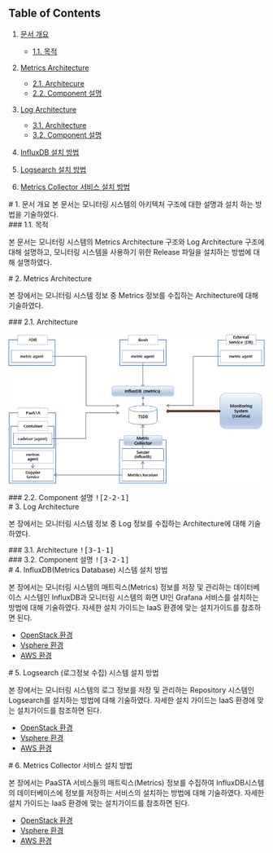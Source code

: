 ## Table of Contents
1. [문서 개요](#1)
     * [1.1. 목적](#2)
2. [Metrics Architecture](#3)
     * [2.1.  Architecure](#4)
     * [2.2.  Component 설명](#5)
3. [Log Architecture](#6)
     * [3.1.  Architecture](#7)
     * [3.2.  Component 설명](#8)

4. [InfluxDB 설치 방법](#9)

5. [Logsearch 설치 방법](#10)

6. [Metrics Collector 서비스 설치 방법](#11)

<div id='1'></div>
# 1. 문서 개요
본 문서는 모니터링 시스템의 아키텍처 구조에 대한 설명과 설치 하는 방법을 기술하였다.

<div id='2'></div>
### 1.1. 목적
      
본 문서는 모니터링 시스템의 Metrics Architecture 구조와 Log Architecture 구조에 대해 설명하고, 모니터링 시스템을 사용하기 위한 Release 파일을 설치하는 방법에 대해 설명하였다.

<div id='3'></div>
# 2.  Metrics Architecture

본 장에서는 모니터링 시스템 정보 중 Metrics 정보를 수집하는 Architecture에 대해 기술하였다.

<div id='4'></div>
### 2.1. Architecture

<kbd>![2-1-1]</kbd>

<div id='5'></div>
### 2.2. Component 설명
<kbd>![2-2-1]</kbd>

<div id='6'></div>
# 3. Log Architecture

본 장에서는 모니터링 시스템 정보 중 Log 정보를 수집하는 Architecture에 대해 기술하였다.

<div id='7'></div>
### 3.1. Architecture
<kbd>![3-1-1]</kbd>

<div id='8'></div>
### 3.2. Component 설명
<kbd>![3-2-1]</kbd>

<div id='9'></div>
# 4. InfluxDB(Metrics Database) 시스템 설치 방법

본 장에서는 모니터링 시스템의 매트릭스(Metrics) 정보를 저장 및 관리하는 데이터베이스 시스템인 InfluxDB과 모니터링 시스템의 화면 UI인 Grafana 서비스를 설치하는 방법에 대해 기술하였다.
자세한 설치 가이드는 IaaS 환경에 맞는 설치가이드를 참조하면 된다.

- [OpenStack 환경](https://github.com/OpenPaaSRnD/Documents-PaaSTA-2.0/blob/master/Install-Guide/Services/PaaS-TA%20InfluxDB%20%EB%B0%8F%20Grafana%20%EC%84%A4%EC%B9%98%20%EA%B0%80%EC%9D%B4%EB%93%9C(OpenStack)_v1.0.md)
- [Vsphere  환경](https://github.com/OpenPaaSRnD/Documents-PaaSTA-2.0/blob/master/Install-Guide/Services/PaaS-TA%20InfluxDB%20%EB%B0%8F%20Grafana%20%EC%84%A4%EC%B9%98%20%EA%B0%80%EC%9D%B4%EB%93%9C(VMWare)_v1.0.md)
- [AWS 환경](https://github.com/OpenPaaSRnD/Documents-PaaSTA-2.0/blob/master/Install-Guide/Services/PaaS-TA%20InfluxDB%20%EB%B0%8F%20Grafana%20%EC%84%A4%EC%B9%98%20%EA%B0%80%EC%9D%B4%EB%93%9C(AWS)_v1.0.md)

<div id='10'></div>
# 5. Logsearch (로그정보 수집) 시스템 설치 방법

본 장에서는 모니터링 시스템의 로그 정보를 저장 및 관리하는 Repository 시스템인 Logsearch를 설치하는 방법에 대해 기술하였다.
자세한 설치 가이드는 IaaS 환경에 맞는 설치가이드를 참조하면 된다.

- [OpenStack 환경](https://github.com/OpenPaaSRnD/Documents-PaaSTA-2.0/blob/master/Install-Guide/Services/PaaS-TA%20Logsearch%20%EC%84%A4%EC%B9%98%20%EA%B0%80%EC%9D%B4%EB%93%9C(OpenStack)_v1.0.md)
- [Vsphere  환경](https://github.com/OpenPaaSRnD/Documents-PaaSTA-2.0/blob/master/Install-Guide/Services/PaaS-TA%20Logsearch%20%EC%84%A4%EC%B9%98%20%EA%B0%80%EC%9D%B4%EB%93%9C(VMWare)_v1.0.md)
- [AWS 환경](https://github.com/OpenPaaSRnD/Documents-PaaSTA-2.0/blob/master/Install-Guide/Services/PaaS-TA%20Logsearch%20%EC%84%A4%EC%B9%98%20%EA%B0%80%EC%9D%B4%EB%93%9C(AWS)_v1.0.md)

<div id='11'></div>
# 6. Metrics Collector 서비스 설치 방법

본 장에서는 PaaSTA 서비스들의 매트릭스(Metrics) 정보를 수집하여 InfluxDB시스템의 데이터베이스에 정보를 저장하는 서비스의 설치하는 방법에 대해 기술하였다.
자세한 설치 가이드는 IaaS 환경에 맞는 설치가이드를 참조하면 된다.

- [OpenStack 환경](https://github.com/OpenPaaSRnD/Documents-PaaSTA-2.0/blob/master/Install-Guide/Services/PaaS-TA%20Metrics%20Collector%20%20%EC%84%A4%EC%B9%98%20%EA%B0%80%EC%9D%B4%EB%93%9C(OpenStack)_v1.0.md)
- [Vsphere  환경](https://github.com/OpenPaaSRnD/Documents-PaaSTA-2.0/blob/master/Install-Guide/Services/PaaS-TA%20Metrics%20Collector%20%20%EC%84%A4%EC%B9%98%20%EA%B0%80%EC%9D%B4%EB%93%9C(VMWare)_v1.0.md)
- [AWS 환경](https://github.com/OpenPaaSRnD/Documents-PaaSTA-2.0/blob/master/Install-Guide/Services/PaaS-TA%20Metrics%20Collector%20%20%EC%84%A4%EC%B9%98%20%EA%B0%80%EC%9D%B4%EB%93%9C(AWS)_v1.0.md)

[2-1-1]:images/monitoring-architecture/2-1-1.png
[2-2-1]:images/monitoring-architecture/2-2-1.png
[3-1-1]:images/monitoring-architecture/3-1-1.png
[3-2-1]:images/monitoring-architecture/3-2-1.png
